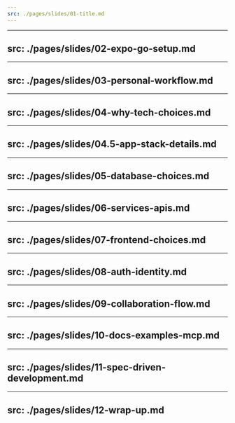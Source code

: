 ```yaml
---
src: ./pages/slides/01-title.md
---
```


---
src: ./pages/slides/02-expo-go-setup.md
---

---
src: ./pages/slides/03-personal-workflow.md
---

---
src: ./pages/slides/04-why-tech-choices.md
---

---
src: ./pages/slides/04.5-app-stack-details.md
---

---
src: ./pages/slides/05-database-choices.md
---

---
src: ./pages/slides/06-services-apis.md
---

---
src: ./pages/slides/07-frontend-choices.md
---

---
src: ./pages/slides/08-auth-identity.md
---

---
src: ./pages/slides/09-collaboration-flow.md
---

---
src: ./pages/slides/10-docs-examples-mcp.md
---

---
src: ./pages/slides/11-spec-driven-development.md
---

---
src: ./pages/slides/12-wrap-up.md
---